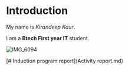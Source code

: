 
# Introduction
My name is *Kirandeep Kaur*.

I am a **Btech First year IT** student.

![IMG_6094](https://github.com/user-attachments/assets/50a99eff-f767-4dcd-8980-ef9c9ae0c07f)

[# Induction program report](Activity report.md)
